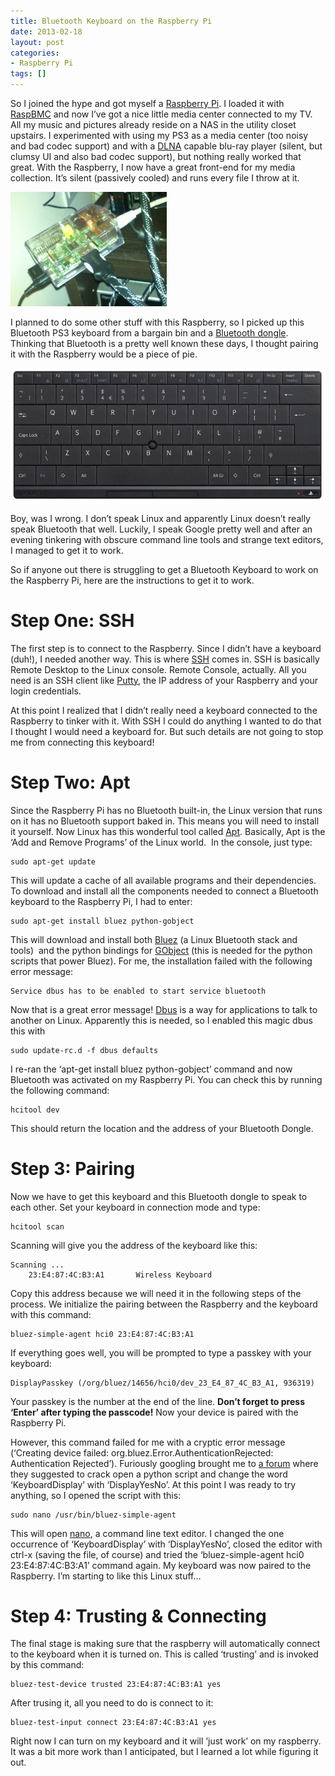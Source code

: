 ```yaml
---
title: Bluetooth Keyboard on the Raspberry Pi
date: 2013-02-18
layout: post
categories:
- Raspberry Pi
tags: []
---
```


So I joined the hype and got myself a [Raspberry Pi][1]. I loaded it with 
[RaspBMC][2] and now I’ve got a nice little media center connected to my TV. 
All my music and pictures already reside on a NAS in the utility closet 
upstairs. I experimented with using my PS3 as a media center (too noisy and 
bad codec support) and with a [DLNA][3] capable blu-ray player (silent, but 
clumsy UI and also bad codec support), but nothing really worked that great. 
With the Raspberry, I now have a great front-end for my media collection. It’s 
silent (passively cooled) and runs every file I throw at it.

![Blurry Image of a Raspberry Pi](/assets/img/blog/BluetoothKeyboard_raspberry.jpg)

[1]: https://www.raspberrypi.org/
[2]: https://www.raspbmc.com/
[3]: https://en.wikipedia.org/wiki/Digital_Living_Network_Alliance

I planned to do some other stuff with this Raspberry, so I picked up this 
Bluetooth PS3 keyboard from a bargain bin and a [Bluetooth dongle][4]. 
Thinking that Bluetooth is a pretty well known these days, I thought pairing 
it with the Raspberry would be a piece of pie.

[4]: https://www.trust.com/products/productsupport.aspx?artnr=17124

![Playstation 3 Keyboard](/assets/img/blog/BluetoothKeyboard_ps3.jpg)

Boy, was I wrong. I don’t speak Linux and apparently Linux doesn’t really 
speak Bluetooth that well. Luckily, I speak Google pretty well and after an 
evening tinkering with obscure command line tools and strange text editors, I 
managed to get it to work.

So if anyone out there is struggling to get a Bluetooth Keyboard to work on 
the Raspberry Pi, here are the instructions to get it to work.

<!--excerpt-->

# Step One: SSH

The first step is to connect to the Raspberry. Since I didn’t have a keyboard (duh!), I needed another way. This is where [SSH][5] comes in. SSH is basically Remote Desktop to the Linux console. Remote Console, actually. All you need is an SSH client like [Putty][6], the IP address of your Raspberry and your login credentials.

[5]: https://en.wikipedia.org/wiki/Secure_Shell
[6]: https://www.chiark.greenend.org.uk/~sgtatham/putty/

At this point I realized that I didn’t really need a keyboard connected to the Raspberry to tinker with it. With SSH I could do anything I wanted to do that I thought I would need a keyboard for. But such details are not going to stop me from connecting this keyboard!

# Step Two: Apt

Since the Raspberry Pi has no Bluetooth built-in, the Linux version that runs on it has no Bluetooth support baked in. This means you will need to install it yourself. Now Linux has this wonderful tool called [Apt][7]. Basically, Apt is the ‘Add and Remove Programs’ of the Linux world.  In the console, just type:

[7]: https://en.wikipedia.org/wiki/Advanced_Packaging_Tool
    
    sudo apt-get update

This will update a cache of all available programs and their dependencies. To download and install all the components needed to connect a Bluetooth keyboard to the Raspberry Pi, I had to enter:

    sudo apt-get install bluez python-gobject

This will download and install both [Bluez][8] (a Linux Bluetooth stack and tools)  and the python bindings for [GObject][9] (this is needed for the python scripts that power Bluez). For me, the installation failed with the following error message:

[8]: https://www.bluez.org/
[9]: https://en.wikipedia.org/wiki/GObject

    Service dbus has to be enabled to start service bluetooth

Now that is a great error message! [Dbus][10] is a way for applications to talk to another on Linux. Apparently this is needed, so I enabled this magic dbus this with

[10]: https://en.wikipedia.org/wiki/D-Bus

    sudo update-rc.d -f dbus defaults

I re-ran the ‘apt-get install bluez python-gobject’ command and now Bluetooth was activated on my Raspberry Pi. You can check this by running the following command:

    hcitool dev

This should return the location and the address of your Bluetooth Dongle.

# Step 3: Pairing

Now we have to get this keyboard and this Bluetooth dongle to speak to each other. Set your keyboard in connection mode and type:

    hcitool scan

Scanning will give you the address of the keyboard like this:

    Scanning ...
        23:E4:87:4C:B3:A1       Wireless Keyboard

Copy this address because we will need it in the following steps of the process. We initialize the pairing between the Raspberry and the keyboard with this command:

    bluez-simple-agent hci0 23:E4:87:4C:B3:A1

If everything goes well, you will be prompted to type a passkey with your keyboard:

    DisplayPasskey (/org/bluez/14656/hci0/dev_23_E4_87_4C_B3_A1, 936319)

Your passkey is the number at the end of the line. <strong>Don’t forget to press ‘Enter’ after typing the passcode!</strong> Now your device is paired with the Raspberry Pi.

However, this command failed for me with a cryptic error message (‘Creating device failed: org.bluez.Error.AuthenticationRejected: Authentication Rejected’). Furiously googling brought me to [a forum][11] where they suggested to crack open a python script and change the word ‘KeyboardDisplay’ with ‘DisplayYesNo’. At this point I was ready to try anything, so I opened the script with this:

[11]: https://forums.gentoo.org/viewtopic-p-7207162.html

    sudo nano /usr/bin/bluez-simple-agent

This will open [nano][12], a command line text editor. I changed the one occurrence of ‘KeyboardDisplay’ with ‘DisplayYesNo’, closed the editor with ctrl-x (saving the file, of course) and tried the ‘bluez-simple-agent hci0 23:E4:87:4C:B3:A1’ command again. My keyboard was now paired to the Raspberry. I’m starting to like this Linux stuff…

[12]: https://en.wikipedia.org/wiki/Nano_(text_editor)

# Step 4: Trusting & Connecting

The final stage is making sure that the raspberry will automatically connect to the keyboard when it is turned on. This is called ‘trusting’ and is invoked by this command:

    bluez-test-device trusted 23:E4:87:4C:B3:A1 yes

After trusing it, all you need to do is connect to it:

    bluez-test-input connect 23:E4:87:4C:B3:A1 yes

Right now I can turn on my keyboard and it will ‘just work’ on my raspberry. It was a bit more work than I anticipated, but I learned a lot while figuring it out.